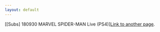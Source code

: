 ```yaml
---
layout: default
---
```


[[Subs] 180930 MARVEL SPIDER-MAN Live (PS4)][Link to another page](./180930SakuraSpiderman.html).
